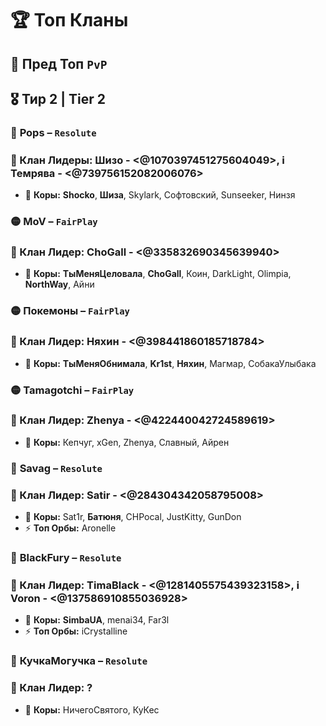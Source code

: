 # 🏆 **Топ Кланы**

## 🏅 **Пред Топ** `PvP`
## 🎖️ **Тир 2 | Tier 2**

###  🔴 **Pops** – `Resolute`  
### 👑 Клан Лидеры: Шизо - <@1070397451275604049>, ℹ️ Темрява - <@739756152082006076>  
- 🌟 **Коры:** **Shocko**, **Шиза**, Skylark, Софтовский, Sunseeker, Нинзя

###  🟡 **MoV** – `FairPlay`  
### 👑 Клан Лидер: ChoGall - <@335832690345639940>  
- 🌟 **Коры:** **ТыМеняЦеловала**, **ChoGall**, Коин, DarkLight, Olimpia, **NorthWay**, Айни

###  🟡 **Покемоны** – `FairPlay`  
### 👑 Клан Лидер: Няхин - <@398441860185718784>  
- 🌟 **Коры:** **ТыМеняОбнимала**, **Kr1st**, **Няхин**, Магмар, СобакаУлыбака

###  🟡 **Tamagotchi** – `FairPlay`  
### 👑 Клан Лидер: Zhenya - <@422440042724589619>  
- 🌟 **Коры:** Кепчуг, xGen, Zhenya, Славный, Айрен  

###  🔴 **Savag** – `Resolute`  
### 👑 Клан Лидер: Satir - <@284304342058795008>  
- 🌟 **Коры:** Sat1r, **Батюня**, CHPocal, JustKitty, GunDon  
- ⚡ **Топ Орбы:** Aronelle  


###  🔴 **BlackFury** – `Resolute`  
### 👑 Клан Лидер: TimaBlack - <@1281405575439323158>, ℹ️ Voron - <@137586910855036928>
- 🌟 **Коры:** **SimbaUA**, menai34, Far3l  
- ⚡ **Топ Орбы:** iCrystalline  

###  🔴 **КучкаМогучка** – `Resolute`  
### 👑 Клан Лидер: ? 
- 🌟 **Коры:** НичегоСвятого, КуКес
